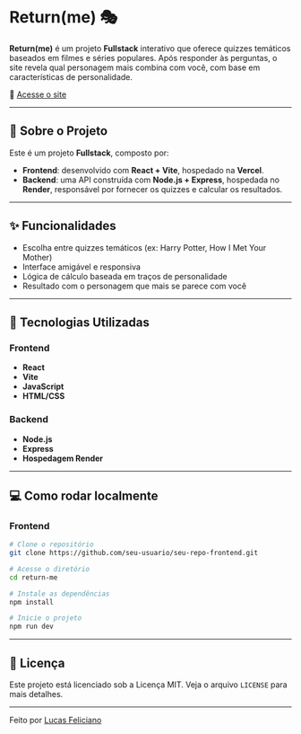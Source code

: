# Return(me) 🎭

**Return(me)** é um projeto **Fullstack** interativo que oferece quizzes temáticos baseados em filmes e séries populares. Após responder às perguntas, o site revela qual personagem mais combina com você, com base em características de personalidade.

🔗 [Acesse o site](https://return-me.vercel.app)

---

## 🧠 Sobre o Projeto

Este é um projeto **Fullstack**, composto por:

- **Frontend**: desenvolvido com **React + Vite**, hospedado na **Vercel**.
- **Backend**: uma API construída com **Node.js + Express**, hospedada no **Render**, responsável por fornecer os quizzes e calcular os resultados.

---

## ✨ Funcionalidades

- Escolha entre quizzes temáticos (ex: Harry Potter, How I Met Your Mother)
- Interface amigável e responsiva
- Lógica de cálculo baseada em traços de personalidade
- Resultado com o personagem que mais se parece com você

---

## 🚀 Tecnologias Utilizadas

### Frontend
- **React**
- **Vite**
- **JavaScript**
- **HTML/CSS**

### Backend
- **Node.js**
- **Express**
- **Hospedagem Render**

---

## 💻 Como rodar localmente

### Frontend

```bash
# Clone o repositório
git clone https://github.com/seu-usuario/seu-repo-frontend.git

# Acesse o diretório
cd return-me

# Instale as dependências
npm install

# Inicie o projeto
npm run dev
````

---

## 📄 Licença

Este projeto está licenciado sob a Licença MIT. Veja o arquivo `LICENSE` para mais detalhes.

---

Feito por [Lucas Feliciano](https://github.com/felici4no)
